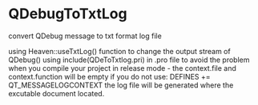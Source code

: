 # QDebugToTxtLog
convert QDebug message to txt format log file

using Heaven::useTxtLog() function to change the output stream of QDebug()
using 
  include(QDeToTxtlog.pri)
in .pro file to avoid the problem when you compile your project in release mode - the context.file and context.function will be empty if you do not use:
  DEFINES += QT_MESSAGELOGCONTEXT
the log file will be generated where the excutable document located.
